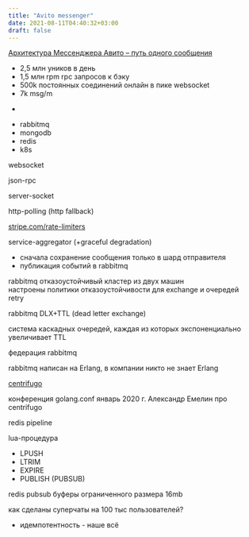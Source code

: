 ```yaml
---
title: "Avito messenger"
date: 2021-08-11T04:40:32+03:00
draft: false
---
```


[Архитектура Мессенджера Авито – путь одного сообщения](https://www.youtube.com/watch?v=4tIS58sQ7Mc)

* 2,5 млн уников в день
* 1,5 млн rpm rpc запросов к бэку
* 500k постоянных соединений онлайн в пике websocket
* 7k msg/m

-

* rabbitmq
* mongodb
* redis
* k8s


websocket

json-rpc

server-socket

http-polling (http fallback)

[stripe.com/rate-limiters](https://stripe.com/blog/rate-limiters)

service-aggregator (+graceful degradation)

* сначала сохранение сообщения только в шард отправителя
* публикация событий в rabbitmq

rabbitmq отказоустойчивый кластер из двух машин  
настроены политики отказоустойчивости для exchange и очередей  
retry

rabbitmq DLX+TTL (dead letter exchange)

система каскадных очередей, каждая из которых экспоненциально увеличивает TTL

федерация rabbitmq

rabbitmq написан на Erlang, в компании никто не знает Erlang

[centrifugo](https://github.com/centrifugal/centrifugo)

конференция golang.conf январь 2020 г. Александр Емелин про centrifugo

redis pipeline

lua-процедура

* LPUSH
* LTRIM
* EXPIRE
* PUBLISH (PUBSUB)

redis pubsub буферы ограниченного размера 16mb

как сделаны суперчаты на 100 тыс пользователей?

* идемпотентность - наше всё

